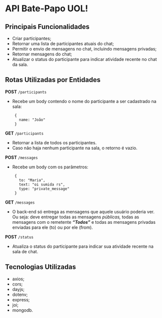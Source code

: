 # **API Bate-Papo UOL!**

## **Principais Funcionalidades**
- Criar participantes;
- Retornar uma lista de participantes atuais do chat;
- Permitir o envio de mensagens no chat, incluindo mensagens privadas;
- Retornar mensagens do chat;
- Atualizar o status do participante para indicar atividade recente no chat da sala.
  
## **Rotas Utilizadas por Entidades**
**POST** `/participants`

- Recebe um body contendo o nome do participante a ser cadastrado na sala:

       {
         name: "João"
       }

**GET** `/participants`

- Retornar a lista de todos os participantes.
- Caso não haja nenhum participante na sala, o retorno é vazio.

**POST** `/messages`

- Recebe um body com os parâmetros:
  
       {
         to: "Maria",
         text: "oi sumida rs",
         type: "private_message"
       }

**GET** `/messages`
- O back-end só entrega as mensagens que aquele usuário poderia ver. Ou seja: deve entregar todas as mensagens *públicas,* todas as mensagens com o remetente ***“Todos”*** e todas as mensagens privadas enviadas para ele (to) ou por ele (from).

**POST** `/status`
- Atualiza o status do participante para indicar sua atividade recente na sala de chat.

## **Tecnologias Utilizadas**
- axios;
- cors;
- dayjs;
- dotenv;
- express;
- joi;
- mongodb.
